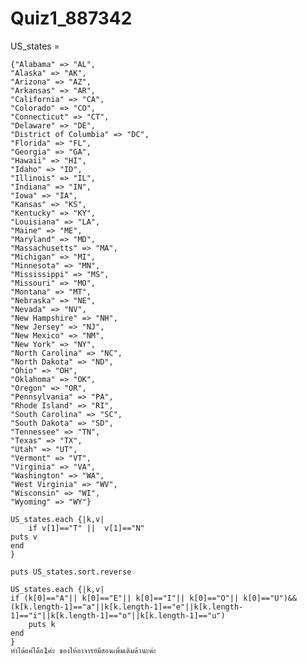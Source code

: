 # Quiz1_887342

US_states = 

	{"Alabama" => "AL",
	"Alaska" => "AK",
	"Arizona" => "AZ",
	"Arkansas" => "AR",
	"California" => "CA",
	"Colorado" => "CO",
	"Connecticut" => "CT",
	"Delaware" => "DE",
	"District of Columbia" => "DC",
	"Florida" => "FL",
	"Georgia" => "GA",
	"Hawaii" => "HI",
	"Idaho" => "ID",
	"Illinois" => "IL",
	"Indiana" => "IN",
	"Iowa" => "IA",
	"Kansas" => "KS",
	"Kentucky" => "KY",
	"Louisiana" => "LA",
	"Maine" => "ME",
	"Maryland" => "MD",
	"Massachusetts" => "MA",
	"Michigan" => "MI",
	"Minnesota" => "MN",
	"Mississippi" => "MS",
	"Missouri" => "MO",
	"Montana" => "MT",
	"Nebraska" => "NE",
	"Nevada" => "NV",
	"New Hampshire" => "NH",
	"New Jersey" => "NJ",
	"New Mexico" => "NM",
	"New York" => "NY",
	"North Carolina" => "NC",
	"North Dakota" => "ND",
	"Ohio" => "OH",
	"Oklahoma" => "OK",
	"Oregon" => "OR",
	"Pennsylvania" => "PA",
	"Rhode Island" => "RI",
	"South Carolina" => "SC",
	"South Dakota" => "SD",
	"Tennessee" => "TN",
	"Texas" => "TX",
	"Utah" => "UT",
	"Vermont" => "VT",
	"Virginia" => "VA",
	"Washington" => "WA",
	"West Virginia" => "WV",
	"Wisconsin" => "WI",
	"Wyoming" => "WY"}

	US_states.each {|k,v|
	    if v[1]=="T" ||  v[1]=="N"
	puts v
	end
	}
 
    puts US_states.sort.reverse

	US_states.each {|k,v|
	if (k[0]=="A"|| k[0]=="E"|| k[0]=="I"|| k[0]=="O"|| k[0]=="U")&&(k[k.length-1]=="a"||k[k.length-1]=="e"||k[k.length-1]=="i"||k[k.length-1]=="o"||k[k.length-1]=="u")
	    puts k
	end
	}
	ทำได้แค่ได้้อ1ค่ะ ของให้อาจารย์มีสอนเพิ่มเติมด้วนะค่ะ
